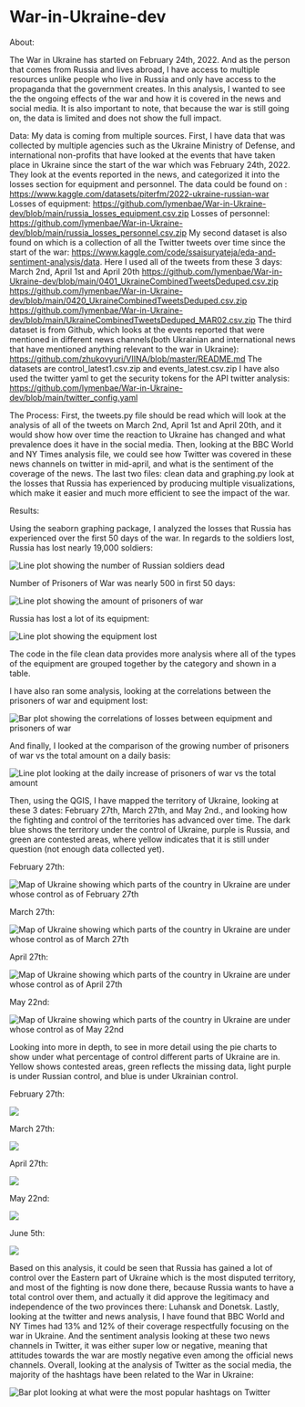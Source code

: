 # War-in-Ukraine-dev
About:

The War in Ukraine has started on February 24th, 2022. And as the person that comes from Russia and lives abroad, I have access to multiple resources unlike people who live in Russia and only have access to the propaganda that the government creates. In this analysis, I wanted to see the the ongoing effects of the war and how it is covered in the news and social media. It is also important to note, that because the war is still going on, the data is limited and does not show the full impact.

Data:
My data is coming from multiple sources. First, I have data that was collected by multiple agencies such as the Ukraine Ministry of Defense, and international non-profits that have looked at the events that have taken place in Ukraine since the start of the war which was February 24th, 2022. They look at the events reported in the news, and categorized it into the losses section for equipment and personnel. The data could be found on  : 
https://www.kaggle.com/datasets/piterfm/2022-ukraine-russian-war
Losses of equipment: https://github.com/lymenbae/War-in-Ukraine-dev/blob/main/russia_losses_equipment.csv.zip
Losses of personnel: https://github.com/lymenbae/War-in-Ukraine-dev/blob/main/russia_losses_personnel.csv.zip
My second dataset is also found on  which is a collection of all the Twitter tweets over time since the start of the war: https://www.kaggle.com/code/ssaisuryateja/eda-and-sentiment-analysis/data. Here I used all of the tweets from these 3 days: March 2nd, April 1st and April 20th
https://github.com/lymenbae/War-in-Ukraine-dev/blob/main/0401_UkraineCombinedTweetsDeduped.csv.zip
https://github.com/lymenbae/War-in-Ukraine-dev/blob/main/0420_UkraineCombinedTweetsDeduped.csv.zip
https://github.com/lymenbae/War-in-Ukraine-dev/blob/main/UkraineCombinedTweetsDeduped_MAR02.csv.zip
The third dataset is from Github, which looks at the events reported that were mentioned in different news channels(both Ukrainian and international news that have mentioned anything relevant to the war in Ukraine): https://github.com/zhukovyuri/VIINA/blob/master/README.md
The datasets are control_latest1.csv.zip and events_latest.csv.zip
I have also used the twitter yaml to get the security tokens for the API twitter analysis: https://github.com/lymenbae/War-in-Ukraine-dev/blob/main/twitter_config.yaml

The Process:
First, the tweets.py file should be read which will look at the analysis of all of the tweets on March 2nd, April 1st and April 20th, and it would show how over time the reaction to Ukraine has changed and what prevalence does it have in the social media.
Then, looking at the BBC World and NY Times analysis file, we could see how Twitter was covered in these news channels on twitter in mid-april, and what is the sentiment of the coverage of the news.
The last two files: clean data and graphing.py look at the losses that Russia has experienced by producing multiple visualizations, which make it easier and much more efficient to see the impact of the war.

Results:

Using the seaborn graphing package, I analyzed the losses that Russia has experienced over the first 50 days of the war.
In regards to the soldiers lost, Russia has lost nearly 19,000 soldiers: 

![Line plot showing the number of Russian soldiers dead](Number%20of%20Russian%20soldiers%20lost.png)

Number of Prisoners of War was nearly 500 in first 50 days: 

![Line plot showing the amount of prisoners of war](Russian%20Prisoners%20of%20War%20in%20Ukraine.png)

Russia has lost a lot of its equipment: 

![Line plot showing the equipment lost](correct%20figure%20for%20the%20equipment%20loss.png)

The code in the file clean data provides more analysis where all of the types of the equipment are grouped together by the category and shown in a table.

I have also ran some analysis, looking at the correlations between the prisoners of war and equipment lost:

![Bar plot showing the correlations of losses between equipment and prisoners of war](POW%20and%20Equipment%20Loss%20Correlation.png)

And finally, I looked at the comparison of the growing number of prisoners of war vs the total amount on a daily basis: 

![Line plot looking at the daily increase of prisoners of war vs the total amount](Daily%20increase%20of%20Prisoners%20of%20war.png)

Then, using the QGIS, I have mapped the territory of Ukraine, looking at these 3 dates: February 27th, March 27th, and May 2nd., and looking how the fighting and control of the territories has advanced over time. The dark blue shows the territory under the control of Ukraine, purple is Russia, and green are contested areas, where yellow indicates that it is still under question (not enough data collected yet).

February 27th:

![Map of Ukraine showing which parts of the country in Ukraine are under whose control as of February 27th](Map%20of%20UA%202_27.png) 

March 27th:

![Map of Ukraine showing which parts of the country in Ukraine are under whose control as of March 27th](map%20of%20UA%203_27.png) 

April 27th: 

![Map of Ukraine showing which parts of the country in Ukraine are under whose control as of April 27th](map%20of%20UA%204_27.png)

May 22nd:

![Map of Ukraine showing which parts of the country in Ukraine are under whose control as of May 22nd](map%20of%20UA%205_22.png)

Looking into more in depth, to see in more detail using the pie charts to show under what percentage of control different parts of Ukraine are in. 
Yellow shows contested areas, green reflects the missing data, light purple is under Russian control, and blue is under Ukrainian control.

February 27th:

![](27%2002%20fighting%20areas.png)

March 27th:

![](fighting%20areas%2027%2003.png)

April 27th:

![](fighting%20areas%2024%2007.png)

May 22nd:

![](22%2005%20fighting%20areas.png)

June 5th:

![](fighting%20areas%2005%2006.png)

Based on this analysis, it could be seen that Russia has gained a lot of control over the Eastern part of Ukraine which is the most disputed territory, and most of the fighting is now done there, because Russia wants to have a total control over them, and actually it did approve the legitimacy and independence of the two provinces there: Luhansk and Donetsk.
Lastly, looking at the twitter and news analysis, I have found that BBC World and NY Times had 13% and 12% of their coverage respectfully focusing on the war in Ukraine. And the sentiment analysis looking at these two news channels in Twitter, it was either super low or negative, meaning that attitudes towards the war are mostly negative even among the official news channels.
Overall, looking at the analysis of Twitter as the social media, the majority of the hashtags have been related to the War in Ukraine: 

![Bar plot looking at what were the most popular hashtags on Twitter](correct%20version%20of%20hashtags%20over%20time.png)


